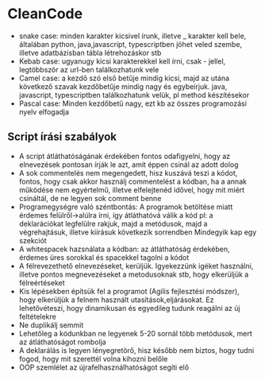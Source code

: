 # CleanCode
- snake case: minden karakter kicsivel írunk, illetve _ karakter kell bele, általában python, java,javascript, typescriptben jöhet veled szembe, illetve adatbázisban tábla létrehozáskor stb
- Kebab case: ugyanugy kicsi karakterekkel kell írni, csak - jellel, legtöbbször az url-ben találkozhatunk vele
- Camel case: a kezdő szó első betűje mindig kicsi, majd az utána következő szavak kezdőbetűje mindig nagy és egybeírjuk. java, javascript, typescriptben találkozhatunk velük, pl method készítésekor
- Pascal case: Minden kezdőbetű nagy, ezt kb az összes programozási nyelv elfogadja
## Script írási szabályok
- A script átláthatóságának érdekében fontos odafigyelni, hogy az elnevezések pontosan írják le azt, amit éppen csinál az adott dolog
- A sok commentelés nem megengedett, hisz kuszává teszi a kódot, fontos, hogy csak akkor használj commentelést a kódban, ha a annak működése nem egyértelmű, illetve elfelejtenéd idővel, hogy mit miért csináltál, de ne legyen sok comment benne
- Programegységre való széntbontás: A programok betöltése miatt érdemes felülről->alúlra írni, így átláthatóvá válik a kód pl: a deklarációkat legfelülre rakjuk, majd a metódusok, majd a végrehajtásuk, illetve kiírásuk következik sorrendben Mindegyik kap egy szekciót
- A whitespacek hazsnálata a kódban: az átláthatóság érdekében, érdemes üres sorokkal és spacekkel tagolni a kódot
- A félrevezethető elnevezéseket, kerüljük. Igyekezzünk igéket használni, illetve pontos megnevezéseket a metodusoknak stb, hogy elkerüljük a félreértéseket
- Kis lépésekben építsük fel a programot (Agilis fejlesztési módszer), hogy elkerüljük a felnem használt utasítások,eljárásokat. Ez lehetővéteszi, hogy dinamikusan és egyedileg tudunk reagálni az új feltételekre
- Ne duplikálj semmit
- Lehetőleg a kódunkban ne legyenek 5-20 sornál több metódusok, mert az átláthatóságot rombolja 
- A deklarálás is legyen lényegretörő, hisz később nem biztos, hogy tudni fogod, hogy mit szerettél volna kihozni belőle
- OOP szemlélet az újrafelhasználhatóságot segíti elő
